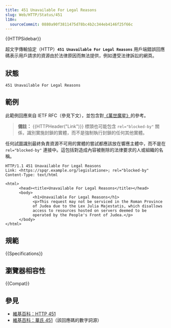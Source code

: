 ```yaml
---
title: 451 Unavailable For Legal Reasons
slug: Web/HTTP/Status/451
l10n:
  sourceCommit: 0880a90f3811475d78bc4b2c344eb4146f25f66c
---
```


{{HTTPSidebar}}

超文字傳輸協定（HTTP）**`451 Unavailable For Legal Reasons`** 用戶端錯誤回應碼表示用戶請求的資源由於法律原因而無法提供，例如遭受法律訴訟的網頁。

## 狀態

```http
451 Unavailable For Legal Reasons
```

## 範例

此範例回應來自 IETF RFC（參見下文），並包含對[《萬世魔星》](https://zh.wikipedia.org/zh-tw/蒙提·派森之布莱恩的一生)的參考。

> **備註：** {{HTTPHeader("Link")}} 標頭也可能包含 `rel="blocked-by"` 關係，識別實施封鎖的實體，而不是強制執行封鎖的任何其他實體。

任何試圖識別最終負責資源不可用的實體的嘗試都應該放在響應主體中，而不是在 `rel="blocked-by"` 連接中。這包括對造成內容被刪除的法律要求的人或組織的名稱。

```http
HTTP/1.1 451 Unavailable For Legal Reasons
Link: <https://spqr.example.org/legislatione>; rel="blocked-by"
Content-Type: text/html

<html>
      <head><title>Unavailable For Legal Reasons</title></head>
      <body>
            <h1>Unavailable For Legal Reasons</h1>
            <p>This request may not be serviced in the Roman Province
            of Judea due to the Lex Julia Majestatis, which disallows
            access to resources hosted on servers deemed to be
            operated by the People's Front of Judea.</p>
      </body>
</html>
```

## 規範

{{Specifications}}

## 瀏覽器相容性

{{Compat}}

## 參見

- [維基百科：HTTP 451](https://zh.wikipedia.org/wiki/HTTP_451)
- [維基百科：華氏 451](https://zh.wikipedia.org/wiki/華氏451度)（該回應碼的數字詞源）
